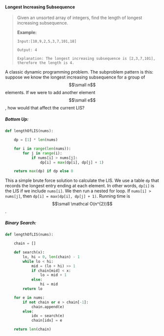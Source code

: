 #### Longest Increasing Subsequence

> Given an unsorted array of integers, find the length of longest increasing subsequence.
>
> **Example:**
>
> ```
> Input:[10,9,2,5,3,7,101,18]
>
> Output: 4 
>
> Explanation: The longest increasing subsequence is [2,3,7,101], therefore the length is 4.
> ```

A classic dynamic programming problem. The subproblem pattern is this: suppose we know the longest increasing subsequence for a group of $$\small n$$ elements. If we were to add another element $$\small e$$, how would that affect the current LIS?

##### Bottom Up:

```py
def lengthOfLIS(nums):

    dp = [1] * len(nums)

    for i in range(len(nums)):
        for j in range(i):
            if nums[i] > nums[j]:
                dp[i] = max(dp[i], dp[j] + 1)

    return max(dp) if dp else 0
```

This a simple brute force solution to calculate the LIS. We use a table `dp` that records the longest entry ending at each element. In other words, `dp[i]` is the LIS if we include `nums[i]`. We then run a nested for loop. If `nums[i] > nums[j]`, then `dp[i] = max(dp[i], dp[j] + 1)`. Running time is $$\small \mathcal O(n^{2})$$.

##### Binary Search:

```py
def lengthOfLIS(nums):

    chain = []

    def search(x):
        lo, hi = 0, len(chain) - 1
        while lo < hi:
            mid = (lo + hi) >> 1
            if chain[mid] < x:
                lo = mid + 1
            else:
                hi = mid
        return lo

    for e in nums:
        if not chain or e > chain[-1]:
            chain.append(e)
        else:
            idx = search(e)
            chain[idx] = e

    return len(chain)
```



